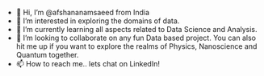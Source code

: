 - 👋 Hi, I’m @afshananamsaeed from India
- 👀 I’m interested in exploring the domains of data.
- 🌱 I’m currently learning all aspects related to Data Science and Analysis. 
- 💞️ I’m looking to collaborate on any fun Data based project. You can also hit me up if you want to explore the realms of Physics, Nanoscience and Quantum together.
- 📫 How to reach me.. lets chat on LinkedIn!
